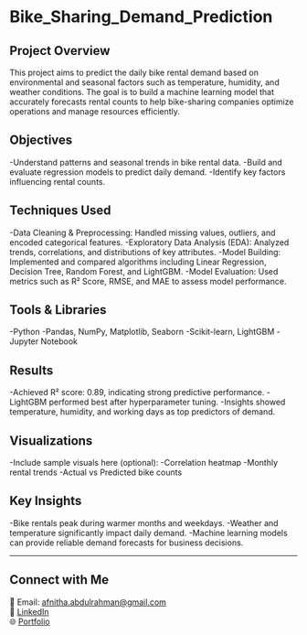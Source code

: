 # Bike_Sharing_Demand_Prediction

## Project Overview

This project aims to predict the daily bike rental demand based on environmental and seasonal factors such as temperature, humidity, and weather conditions. The goal is to build a machine learning model that accurately forecasts rental counts to help bike-sharing companies optimize operations and manage resources efficiently.

## Objectives

-Understand patterns and seasonal trends in bike rental data.
-Build and evaluate regression models to predict daily demand.
-Identify key factors influencing rental counts.

## Techniques Used

-Data Cleaning & Preprocessing: Handled missing values, outliers, and encoded categorical features.
-Exploratory Data Analysis (EDA): Analyzed trends, correlations, and distributions of key attributes.
-Model Building: Implemented and compared algorithms including Linear Regression, Decision Tree, Random Forest, and LightGBM.
-Model Evaluation: Used metrics such as R² Score, RMSE, and MAE to assess model performance.

## Tools & Libraries

-Python
-Pandas, NumPy, Matplotlib, Seaborn
-Scikit-learn, LightGBM
-Jupyter Notebook

## Results

-Achieved R² score: 0.89, indicating strong predictive performance.
-LightGBM performed best after hyperparameter tuning.
-Insights showed temperature, humidity, and working days as top predictors of demand.

## Visualizations

-Include sample visuals here (optional):
-Correlation heatmap
-Monthly rental trends
-Actual vs Predicted bike counts

## Key Insights

 -Bike rentals peak during warmer months and weekdays.
 -Weather and temperature significantly impact daily demand.
 -Machine learning models can provide reliable demand forecasts for business decisions.

---

## Connect with Me  
📧 Email: afnitha.abdulrahman@gmail.com  
💼 [LinkedIn](https://www.linkedin.com/in/afnitha-abdul-rahman-b689b727a)  
🌐 [Portfolio](https://afnitha701.github.io/Afnitha-Rahman-portfolio)  


